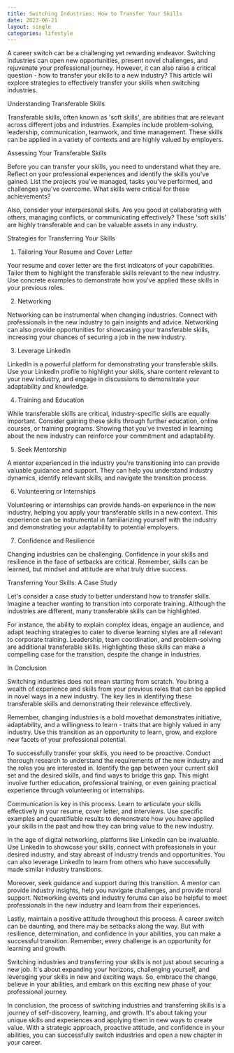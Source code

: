 ```yaml
---
title: Switching Industries: How to Transfer Your Skills
date: 2023-06-21
layout: single
categories: lifestyle
---
```

A career switch can be a challenging yet rewarding endeavor. Switching industries can open new opportunities, present novel challenges, and rejuvenate your professional journey. However, it can also raise a critical question - how to transfer your skills to a new industry? This article will explore strategies to effectively transfer your skills when switching industries.

Understanding Transferable Skills

Transferable skills, often known as 'soft skills', are abilities that are relevant across different jobs and industries. Examples include problem-solving, leadership, communication, teamwork, and time management. These skills can be applied in a variety of contexts and are highly valued by employers.

Assessing Your Transferable Skills

Before you can transfer your skills, you need to understand what they are. Reflect on your professional experiences and identify the skills you've gained. List the projects you've managed, tasks you've performed, and challenges you've overcome. What skills were critical for these achievements?

Also, consider your interpersonal skills. Are you good at collaborating with others, managing conflicts, or communicating effectively? These 'soft skills' are highly transferable and can be valuable assets in any industry.

Strategies for Transferring Your Skills

1. Tailoring Your Resume and Cover Letter

Your resume and cover letter are the first indicators of your capabilities. Tailor them to highlight the transferable skills relevant to the new industry. Use concrete examples to demonstrate how you've applied these skills in your previous roles.

2. Networking

Networking can be instrumental when changing industries. Connect with professionals in the new industry to gain insights and advice. Networking can also provide opportunities for showcasing your transferable skills, increasing your chances of securing a job in the new industry.

3. Leverage LinkedIn

LinkedIn is a powerful platform for demonstrating your transferable skills. Use your LinkedIn profile to highlight your skills, share content relevant to your new industry, and engage in discussions to demonstrate your adaptability and knowledge.

4. Training and Education

While transferable skills are critical, industry-specific skills are equally important. Consider gaining these skills through further education, online courses, or training programs. Showing that you've invested in learning about the new industry can reinforce your commitment and adaptability.

5. Seek Mentorship

A mentor experienced in the industry you're transitioning into can provide valuable guidance and support. They can help you understand industry dynamics, identify relevant skills, and navigate the transition process.

6. Volunteering or Internships

Volunteering or internships can provide hands-on experience in the new industry, helping you apply your transferable skills in a new context. This experience can be instrumental in familiarizing yourself with the industry and demonstrating your adaptability to potential employers.

7. Confidence and Resilience

Changing industries can be challenging. Confidence in your skills and resilience in the face of setbacks are critical. Remember, skills can be learned, but mindset and attitude are what truly drive success.

Transferring Your Skills: A Case Study

Let's consider a case study to better understand how to transfer skills. Imagine a teacher wanting to transition into corporate training. Although the industries are different, many transferable skills can be highlighted.

For instance, the ability to explain complex ideas, engage an audience, and adapt teaching strategies to cater to diverse learning styles are all relevant to corporate training. Leadership, team coordination, and problem-solving are additional transferable skills. Highlighting these skills can make a compelling case for the transition, despite the change in industries.

In Conclusion

Switching industries does not mean starting from scratch. You bring a wealth of experience and skills from your previous roles that can be applied in novel ways in a new industry. The key lies in identifying these transferable skills and demonstrating their relevance effectively.

Remember, changing industries is a bold movethat demonstrates initiative, adaptability, and a willingness to learn - traits that are highly valued in any industry. Use this transition as an opportunity to learn, grow, and explore new facets of your professional potential.

To successfully transfer your skills, you need to be proactive. Conduct thorough research to understand the requirements of the new industry and the roles you are interested in. Identify the gap between your current skill set and the desired skills, and find ways to bridge this gap. This might involve further education, professional training, or even gaining practical experience through volunteering or internships.

Communication is key in this process. Learn to articulate your skills effectively in your resume, cover letter, and interviews. Use specific examples and quantifiable results to demonstrate how you have applied your skills in the past and how they can bring value to the new industry.

In the age of digital networking, platforms like LinkedIn can be invaluable. Use LinkedIn to showcase your skills, connect with professionals in your desired industry, and stay abreast of industry trends and opportunities. You can also leverage LinkedIn to learn from others who have successfully made similar industry transitions.

Moreover, seek guidance and support during this transition. A mentor can provide industry insights, help you navigate challenges, and provide moral support. Networking events and industry forums can also be helpful to meet professionals in the new industry and learn from their experiences.

Lastly, maintain a positive attitude throughout this process. A career switch can be daunting, and there may be setbacks along the way. But with resilience, determination, and confidence in your abilities, you can make a successful transition. Remember, every challenge is an opportunity for learning and growth.

Switching industries and transferring your skills is not just about securing a new job. It's about expanding your horizons, challenging yourself, and leveraging your skills in new and exciting ways. So, embrace the change, believe in your abilities, and embark on this exciting new phase of your professional journey.

In conclusion, the process of switching industries and transferring skills is a journey of self-discovery, learning, and growth. It's about taking your unique skills and experiences and applying them in new ways to create value. With a strategic approach, proactive attitude, and confidence in your abilities, you can successfully switch industries and open a new chapter in your career.